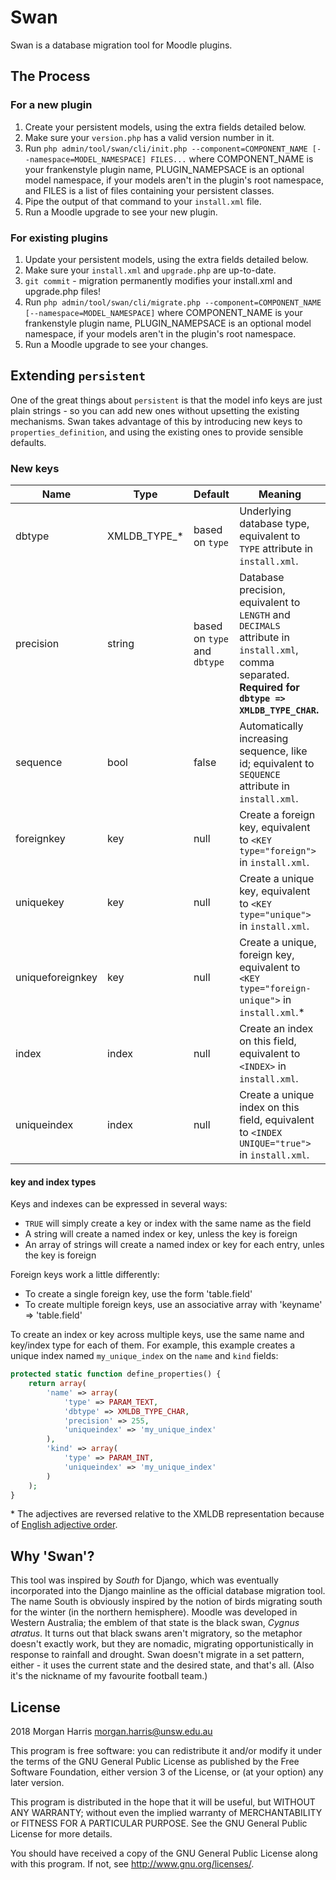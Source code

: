 # Swan #

Swan is a database migration tool for Moodle plugins.

## The Process ##

### For a new plugin ###
1. Create your persistent models, using the extra fields detailed below.
2. Make sure your `version.php` has a valid version number in it.
3. Run `php admin/tool/swan/cli/init.php --component=COMPONENT_NAME [--namespace=MODEL_NAMESPACE] FILES...` where COMPONENT_NAME is your frankenstyle plugin name, PLUGIN_NAMEPSACE is an optional model namespace, if your models aren't in the plugin's root namespace, and FILES is a list of files containing your persistent classes.
4. Pipe the output of that command to your `install.xml` file.
5. Run a Moodle upgrade to see your new plugin.

### For existing plugins ###

1. Update your persistent models, using the extra fields detailed below.
2. Make sure your `install.xml` and `upgrade.php` are up-to-date.
3. `git commit` - migration permanently modifies your install.xml and upgrade.php files!
4. Run `php admin/tool/swan/cli/migrate.php --component=COMPONENT_NAME [--namespace=MODEL_NAMESPACE]` where COMPONENT_NAME is your frankenstyle plugin name, PLUGIN_NAMEPSACE is an optional model namespace, if your models aren't in the plugin's root namespace.
5. Run a Moodle upgrade to see your changes.

## Extending `persistent` ##

One of the great things about `persistent` is that the model info keys are just plain strings - so you can add new ones without upsetting the existing mechanisms. Swan takes advantage of this by introducing new keys to `properties_definition`, and using the existing ones to provide sensible defaults.

### New keys ###

Name       | Type           | Default           | Meaning      
-----------|----------------|-------------------|------------------------------
dbtype     | XMLDB_TYPE_*   | based on `type`   | Underlying database type, equivalent to `TYPE` attribute in `install.xml`.
precision  | string         | based on `type` and `dbtype` | Database precision, equivalent to `LENGTH` and `DECIMALS` attribute in `install.xml`, comma separated. **Required for `dbtype => XMLDB_TYPE_CHAR`.**
sequence   | bool           | false             | Automatically increasing sequence, like id; equivalent to `SEQUENCE` attribute in `install.xml`.
foreignkey | key            | null              | Create a foreign key, equivalent to `<KEY type="foreign">` in `install.xml`.
uniquekey  | key            | null              | Create a unique key, equivalent to `<KEY type="unique">` in `install.xml`.
uniqueforeignkey | key      | null              | Create a unique, foreign key, equivalent to `<KEY type="foreign-unique">` in `install.xml`.\*
index      | index          | null              | Create an index on this field, equivalent to `<INDEX>` in `install.xml`.
uniqueindex| index          | null              | Create a unique index on this field, equivalent to `<INDEX UNIQUE="true">` in `install.xml`.

#### key and index types

Keys and indexes can be expressed in several ways:
* `TRUE` will simply create a key or index with the same name as the field
* A string will create a named index or key, unless the key is foreign
* An array of strings will create a named index or key for each entry, unles the key is foreign

Foreign keys work a little differently:
* To create a single foreign key, use the form 'table.field'
* To create multiple foreign keys, use an associative array with 'keyname' => 'table.field'

To create an index or key across multiple keys, use the same name and key/index type for each of them. For example, this example creates a unique index named `my_unique_index` on the `name` and `kind` fields:

```php
protected static function define_properties() {
    return array(
        'name' => array(
            'type' => PARAM_TEXT,
            'dbtype' => XMLDB_TYPE_CHAR,
            'precision' => 255,
            'uniqueindex' => 'my_unique_index'
        ),
        'kind' => array(
            'type' => PARAM_INT,
            'uniqueindex' => 'my_unique_index'
        )
    );
}
```

\* The adjectives are reversed relative to the XMLDB representation because of [English adjective order](https://en.wikipedia.org/wiki/Adjective#Order).

## Why 'Swan'? ##

This tool was inspired by *South* for Django, which was eventually incorporated into the Django mainline as the official database migration tool. The name South is obviously inspired by the notion of birds migrating south for the winter (in the northern hemisphere). Moodle was developed in Western Australia; the emblem of that state is the black swan, *Cygnus atratus*. It turns out that black swans aren't migratory, so the metaphor doesn't exactly work, but they are nomadic, migrating opportunistically in response to rainfall and drought. Swan doesn't migrate in a set pattern, either - it uses the current state and the desired state, and that's all. (Also it's the nickname of my favourite football team.)

## License ##

2018 Morgan Harris <morgan.harris@unsw.edu.au>

This program is free software: you can redistribute it and/or modify it under
the terms of the GNU General Public License as published by the Free Software
Foundation, either version 3 of the License, or (at your option) any later
version.

This program is distributed in the hope that it will be useful, but WITHOUT ANY
WARRANTY; without even the implied warranty of MERCHANTABILITY or FITNESS FOR A
PARTICULAR PURPOSE.  See the GNU General Public License for more details.

You should have received a copy of the GNU General Public License along with
this program.  If not, see <http://www.gnu.org/licenses/>.
